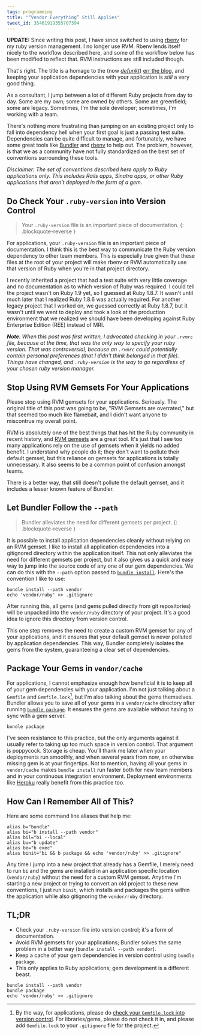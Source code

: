 ```yaml
---
tags: programming
title: "“Vendor Everything” Still Applies"
tweet_id: 35461919355707394
---
```


**UPDATE:** Since writing this post, I have since switched to using
[rbenv](https://github.com/sstephenson/rbenv) for my ruby version management.  I
no longer use RVM. Rbenv lends itself nicely to the workflow described here, and
some of the workflow below has been modified to reflect that. RVM instructions
are still included though.

That's right. The title is a homage to the (now
[_defunkt_](http://twitter.com/defunkt))
[err the blog](http://errtheblog.com/posts/50-vendor-everything), and keeping
your application dependencies with your application is _still_ a very good
thing.

As a consultant, I jump between a lot of different Ruby projects from day to
day.  Some are my own; some are owned by others. Some are greenfield; some are
legacy. Sometimes, I'm the sole developer; sometimes, I'm working with a team.

There's nothing more frustrating than jumping on an existing project only to
fall into dependency hell when your first goal is just a passing test suite.
Dependencies can be quite difficult to manage, and fortunately, we have some
great tools like [Bundler](http://gembundler.com/) and
[rbenv](https://github.com/sstephenson/rbenv) to help out. The problem, however,
is that we as a community have not fully standardized on the best set of
conventions surrounding these tools.

_Disclaimer: The set of conventions described here apply to Ruby applications
only.  This includes Rails apps, Sinatra apps, or other Ruby applications that
aren't deployed in the form of a gem._

## Do Check Your `.ruby-version` into Version Control

> Your `.ruby-version` file is an important piece of documentation.
{: .blockquote-reverse }

For applications, your `.ruby-version` file is an important piece of
documentation.  I think this is the best way to communicate the Ruby version
dependency to other team members. This is especially true given that these
files at the root of your project will make rbenv or RVM automatically use
that version of Ruby when you're in that project directory.

I recently inherited a project that had a test suite with very little coverage
and no documentation as to which version of Ruby was required. I could tell the
project wasn't on Ruby 1.9 yet, so I guessed at Ruby 1.8.7. It wasn't until much
later that I realized Ruby 1.8.6 was actually required.  For another legacy
project that I worked on, we guessed correctly at Ruby 1.8.7, but it wasn't
until we went to deploy and took a look at the production environment that we
realized we should have been developing against Ruby Enterprise Edition (REE)
instead of MRI.

_**Note**: When this post was first written, I advocated checking in your
`.rvmrc` file, because at the time, that was the only way to specify your ruby
version. That was controversial, because an `.rvmrc` could potentially contain
personal preferences (that I didn't think belonged in that file). Things have
changed, and `.ruby-version` is the way to go regardless of your chosen ruby
version manager._

## Stop Using RVM Gemsets For Your Applications

Please stop using RVM gemsets for your applications. Seriously. The original title
of this post was going to be, "RVM Gemsets are overrated," but that seemed too
much like flamebait, and I didn't want anyone to miscontrue my overall point.

RVM is absolutely one of the best things that has hit the Ruby community in
recent history, and [RVM gemsets](http://rvm.beginrescueend.com/gemsets/basics/)
are a great tool. It's just that I see too many applications rely on the use of
gemsets when it yields no added benefit.  I understand why people do it; they
don't want to pollute their default gemset, but this reliance on gemsets for
applications is totally unnecessary.  It also seems to be a common point of
confusion amongst teams.

There is a better way, that still doesn't pollute the default gemset, and it
includes a lesser known feature of Bundler.

## Let Bundler Follow the `--path`

> Bundler alleviates the need for different gemsets per project.
{: .blockquote-reverse }

It is possible to install application dependencies cleanly without relying on an
RVM gemset. I like to install all application dependencies into a gitignored
directory within the application itself.  This not only alleviates the need for
different gemsets per project, but it also gives us a quick and easy way to jump
into the source code of any one of our gem dependencies.  We can do this with
the `--path` option passed to
[`bundle install`](http://gembundler.com/bundle_install.html).  Here's the
convention I like to use:

```shell
bundle install --path vendor
echo 'vendor/ruby' >> .gitignore
```

After running this, all gems (and gems pulled directly from git repositories)
will be unpacked into the `vendor/ruby` directory of your project.  It's a good
idea to ignore this directory from version control.

This one step removes the need to create a custom RVM gemset for any of your
applications, and it ensures that your default gemset is never polluted by
application dependencies. This way, Bundler completely isolates the gems from
the system, guaranteeing a clear set of dependencies.

## Package Your Gems in `vendor/cache`

For applications, I cannot emphasize enough how beneficial it is to keep all of
your gem dependencies with your application.  I'm not just talking about a
`Gemfile` and `Gemfile.lock`[^gemfile-lock], but I'm also talking about the gems
themselves. Bundler allows you to save all of your gems in a `vendor/cache`
directory after running
[`bundle package`](http://gembundler.com/bundle_package.html).  It ensures the
gems are available without having to sync with a gem server.

```shell
bundle package
```

I've seen resistance to this practice, but the only arguments against it usually
refer to taking up too much space in version control. That argument is
poppycock. Storage is cheap. You'll thank me later when your deployments run
smoothly, and when several years from now, an otherwise missing gem is at your
fingertips. Not to mention, having all your gems in `vendor/cache` makes `bundle
install` run faster both for new team members and in your continuous integration
environment. Deployment environments like [Heroku](http://heroku.com/) really
benefit from this practice too.

[^gemfile-lock]: By the way, for applications, please do [check your `Gemfile.lock` into version control](http://yehudakatz.com/2010/12/16/clarifying-the-roles-of-the-gemspec-and-gemfile/). For libraries/gems, please do not check it in, and please add `Gemfile.lock` to your `.gitignore` file for the project.

## How Can I Remember All of This?

Here are some command line aliases that help me:

```shell
alias b="bundle"
alias bi="b install --path vendor"
alias bil="bi --local"
alias bu="b update"
alias be="b exec"
alias binit="bi && b package && echo 'vendor/ruby' >> .gitignore"
```

Any time I jump into a new project that already has a Gemfile, I merely need to
run `bi` and the gems are installed in an application specific location
(`vendor/ruby`) without the need for a custom RVM gemset.  Anytime I'm starting
a new project or trying to convert an old project to these new conventions, I
just run `binit`, which installs and packages the gems within the application
while also gitignoring the `vendor/ruby` directory.

## TL;DR

* Check your `.ruby-version` file into version control; it's a form of documentation.
* Avoid RVM gemsets for your applications; Bundler solves the same problem in a better way (`bundle install --path vendor`).
* Keep a cache of your gem dependencies in version control using `bundle package`.
* This only applies to Ruby applications; gem development is a different beast.

```shell
bundle install --path vendor
bundle package
echo 'vendor/ruby' >> .gitignore
```
